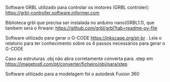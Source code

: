 Software GRBL utilizado para controlar os motores (GRBL controler):  https://grbl-controller.software.informer.com

Biblioteca grbl que precisa ser instalada no arduino nano(GRBL1.1), que tambem sera o firware: https://github.com/grbl/grbl?tab=readme-ov-file


Software utilizado para gerar o G-CODE https://inkscape.org/pt-br . Leia o relatorio para ter conhecimento sobre os 4 passos necessários para gerar o G-CODE


Caso as estruturas .obj não abra corretamente converta para .step em  https://imagetostl.com/pt/converter/ficheiro/obj/para/step

Software utilizado para a modelagem foi o autodesk Fusion 360
